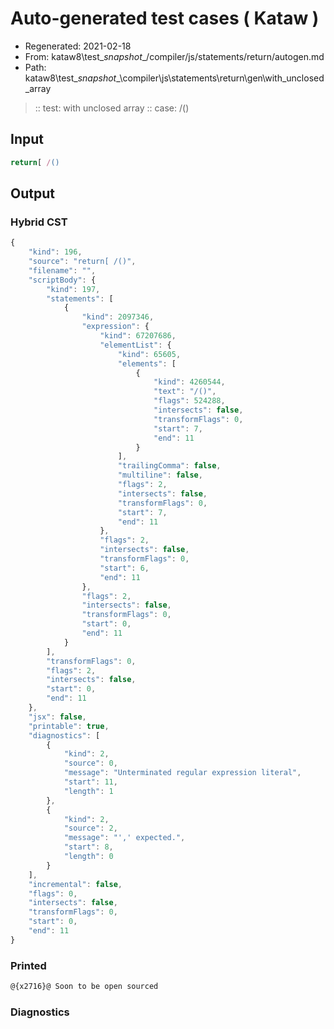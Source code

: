 # Auto-generated test cases ( Kataw )
- Regenerated: 2021-02-18
- From: kataw8\test\__snapshot__/compiler/js/statements/return/autogen.md
- Path: kataw8\test\__snapshot__\compiler\js\statements\return\gen\with_unclosed_array
> :: test: with unclosed array
> :: case: /()
## Input

`````js
return[ /()
`````

## Output


### Hybrid CST


```javascript
{
    "kind": 196,
    "source": "return[ /()",
    "filename": "",
    "scriptBody": {
        "kind": 197,
        "statements": [
            {
                "kind": 2097346,
                "expression": {
                    "kind": 67207686,
                    "elementList": {
                        "kind": 65605,
                        "elements": [
                            {
                                "kind": 4260544,
                                "text": "/()",
                                "flags": 524288,
                                "intersects": false,
                                "transformFlags": 0,
                                "start": 7,
                                "end": 11
                            }
                        ],
                        "trailingComma": false,
                        "multiline": false,
                        "flags": 2,
                        "intersects": false,
                        "transformFlags": 0,
                        "start": 7,
                        "end": 11
                    },
                    "flags": 2,
                    "intersects": false,
                    "transformFlags": 0,
                    "start": 6,
                    "end": 11
                },
                "flags": 2,
                "intersects": false,
                "transformFlags": 0,
                "start": 0,
                "end": 11
            }
        ],
        "transformFlags": 0,
        "flags": 2,
        "intersects": false,
        "start": 0,
        "end": 11
    },
    "jsx": false,
    "printable": true,
    "diagnostics": [
        {
            "kind": 2,
            "source": 0,
            "message": "Unterminated regular expression literal",
            "start": 11,
            "length": 1
        },
        {
            "kind": 2,
            "source": 2,
            "message": "',' expected.",
            "start": 8,
            "length": 0
        }
    ],
    "incremental": false,
    "flags": 0,
    "intersects": false,
    "transformFlags": 0,
    "start": 0,
    "end": 11
}
```

### Printed


```javascript
@{x2716}@ Soon to be open sourced
```

### Diagnostics


```javascript

```

